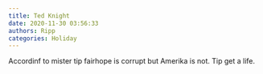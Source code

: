 ```yaml
---
title: Ted Knight
date: 2020-11-30 03:56:33
authors: Ripp
categories: Holiday
---
```


 Accordinf to mister tip fairhope is corrupt but Amerika is not. Tip get a life.